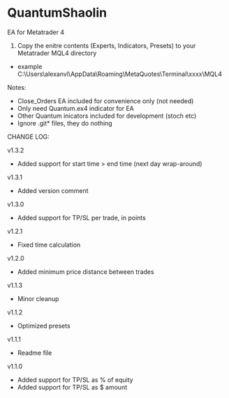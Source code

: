 # QuantumShaolin
EA for Metatrader 4

1) Copy the enitre contents (Experts, Indicators, Presets) to your Metatrader MQL4 directory
- example C:\Users\alexanvl\AppData\Roaming\MetaQuotes\Terminal\xxxx\MQL4

Notes:
- Close_Orders EA included for convenience only (not needed)
- Only need Quantum.ex4 indicator for EA
- Other Quantum inicators included for development (stoch etc)
- Ignore .git* files, they do nothing

CHANGE LOG:

v1.3.2
- Added support for start time > end time (next day wrap-around)

v1.3.1
- Added version comment

v1.3.0
- Added support for TP/SL per trade, in points

v1.2.1
- Fixed time calculation

v1.2.0
- Added minimum price distance between trades

v1.1.3
- Minor cleanup

v1.1.2
- Optimized presets

v1.1.1
- Readme file

v1.1.0
- Added support for TP/SL as % of equity
- Added support for TP/SL as $ amount
